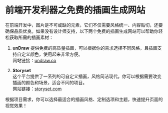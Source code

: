 # 前端开发利器之免费的插画生成网站

在前端开发中，图片是不可或缺的元素，它们不仅需要风格统一、内容贴切，还要确保品质优良。如果没有设计师支持，以下两个免费的插画生成网站可以帮助你轻松获取所需的插画素材：

1. **unDraw**
   提供免费的高质量插画，可以根据你的需求选择不同风格，且插画支持自定义颜色，使用起来非常方便。  
   网站链接：[undraw.co](https://undraw.co/)

1. **Storyset**  
   这个平台提供了一系列的可自定义插画，风格简洁现代。你可以根据需要改变插画的颜色和场景，适合不同的项目。  
   网站链接：[storyset.com](https://storyset.com/)

根据项目需求，你可以选择最适合的插画风格、定制选项和主题，快速提升页面的视觉效果！
